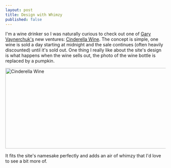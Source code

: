 ```yaml
---
layout: post
title: Design with Whimzy
published: false
---
```


I'm a wine drinker so I was naturally curious to check out one of [Gary Vaynerchuk's](http://garyvaynerchuk.com/) new ventures: [Cinderella Wine](http://cinderellawine.com/).  The concept is simple, one wine is sold a day starting at midnight and the sale continues (often heavily discounted) until it's sold out.  One thing I really like about the site's design is what happens when the wine sells out, the photo of the wine bottle is replaced by a pumpkin.

<img src="/images/posts/Cinderella-Wine-Ridiculously-low-prices-for-24-hours-only..jpg" alt="Cinderella Wine" width="546" height="253" />

It fits the site's namesake perfectly and adds an air of whimzy that I'd love to see a bit more of.
